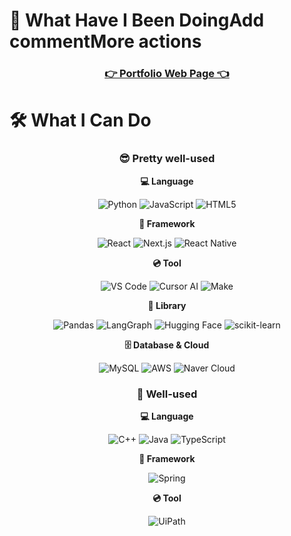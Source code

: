 # 📖 What Have I Been DoingAdd commentMore actions

<div align="center">
 
### [ 👉 Portfolio Web Page 👈 ](https://sparta1r31.notion.site/1f5cf1c847cd80d994b9ed7aa5b3ca9f?pvs=74)

</div>

# 🛠️ What I Can Do

<div align="center">
 
### 😎 Pretty well-used

**💻 Language**

![Python](https://img.shields.io/badge/Python-3776AB?style=for-the-badge&logo=python&logoColor=white)
![JavaScript](https://img.shields.io/badge/JavaScript-F7DF1E?style=for-the-badge&logo=javascript&logoColor=white)
![HTML5](https://img.shields.io/badge/HTML5-E34F26?style=for-the-badge&logo=html5&logoColor=white)


**🚩 Framework**

![React](https://img.shields.io/badge/React-61DAFB?style=for-the-badge&logo=react&logoColor=white)
![Next.js](https://img.shields.io/badge/Next.js-000000?style=for-the-badge&logo=nextdotjs&logoColor=white)
![React Native](https://img.shields.io/badge/React_Native-61DAFB?style=for-the-badge&logo=react&logoColor=white)

**💿 Tool**

![VS Code](https://img.shields.io/badge/VS%20Code-0078D4?style=for-the-badge&logo=visualstudiocode&logoColor=white)
![Cursor AI](https://img.shields.io/badge/Cursor%20AI-FF6F61?style=for-the-badge&logo=cursor&logoColor=white)
![Make](https://img.shields.io/badge/Make-6D00CC?style=for-the-badge&logo=Make&logoColor=white)


**📖 Library**

![Pandas](https://img.shields.io/badge/React%20Router-CA4245?style=for-the-badge&logo=reactrouter&logoColor=white)
![LangGraph](https://img.shields.io/badge/LangGraph-1C3C3C?style=for-the-badge&logo=LangGraph&logoColor=white)
![Hugging Face](https://img.shields.io/badge/Hugging%20Face-FF9900?style=for-the-badge&logo=huggingface&logoColor=white)
![scikit-learn](https://img.shields.io/badge/scikit--learn-F7931E?style=for-the-badge&logo=scikit-learn&logoColor=white)

**🗄️ Database & Cloud**

![MySQL](https://img.shields.io/badge/MySQL-4479A1?style=for-the-badge&logo=MySQL&logoColor=white)
![AWS](https://img.shields.io/badge/AWS-FF9900?style=for-the-badge&logo=amazonaws&logoColor=white)
![Naver Cloud](https://img.shields.io/badge/Naver%20Cloud-03C75A?style=for-the-badge&logo=네이버&logoColor=white)


### 🙂 Well-used

**💻 Language**

![C++](https://img.shields.io/badge/C++-00599C?style=for-the-badge&logo=cplusplus&logoColor=white)
![Java](https://img.shields.io/badge/Java-007396?style=for-the-badge&logo=java&logoColor=white)
![TypeScript](https://img.shields.io/badge/TypeScript-3178C6?style=for-the-badge&logo=typescript&logoColor=white)

**🚩 Framework**

![Spring](https://img.shields.io/badge/Spring-6DB33F?style=for-the-badge&logo=spring&logoColor=white)

**💿 Tool**

![UiPath](https://img.shields.io/badge/UiPath-350085?style=for-the-badge&logo=uipath&logoColor=white)


</div>
